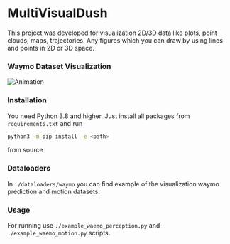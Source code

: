# MultiVisualDush

This project was developed for visualization 2D/3D data like plots, point clouds, maps, trajectories. 
Any figures which you can draw by using lines and points in 2D or 3D space.

### Waymo Dataset Visualization
![Animation](docs/waymo.gif)

### Installation

You need Python 3.8 and higher.
Just install all packages from `requirements.txt` and run

```bash
python3 -m pip install -e <path>
```

from source

### Dataloaders

In `./dataloaders/waymo` you can find example of the visualization waymo prediction and motion datasets.

### Usage

For running use `./example_waemo_perception.py` and `./example_waemo_motion.py` scripts.

